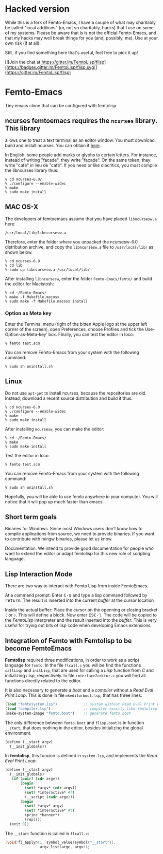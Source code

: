 # Hacked version
While this is a fork of Femto-Emacs, I have a couple of what may
charitably be called "local additions" (or, not so charitably,
hacks) that I use on some of my systems. Please be aware that is is
not the official Femto-Emacs, and that my hacks may well break things
for you (and, possibly, me). Use at your own risk (if at all).

Still, if you find something here that's useful, feel free to pick it up!

[![Join the chat at https://gitter.im/FemtoLisp/flisp](https://badges.gitter.im/FemtoLisp/flisp.svg)](https://gitter.im/FemtoLisp/flisp)

# Femto-Emacs
Tiny emacs clone that can be configured with femtolisp

## ncurses femtoemacs requires the `ncurses` library. This library
allows one to treat a text terminal as an editor window. You must
download, build and install ncurses. You can obtain it
[here](http://ftp.gnu.org/gnu/ncurses/).


In English, some people add marks or glyphs to certain letters. For
instance, instead of writing "facade", they write "façade". On the
same token, they write "café" in lieu de "cafe". If you need or like
diacritics, you must compile the libncurses library thus:


```shell
% cd ncurses-6.0/
% ./configure --enable-widec
% make
% sudo make install
```

## MAC OS-X
The developers of femtoemacs assume that you have placed
`libncursesw.a` here:

`/usr/local/lib/libncursesw.a`

Therefore, enter the folder where you unpacked the ncursesw-6.0
distribution archive, and copy the `libncursesw.a` file to
`/usr/local/lib/` as shown below.

```
% cd ncurses-6.0
% cd lib
% sudo cp libncursesw.a /usr/local/lib/
```

After installing `libncursesw`, enter the folder `Femto-Emacs/femto/`
and build the editor for Macistosh:

```
% cd ~/Femto-Emacs/
% make -f Makefile.macosx
% sudo make -f Makefile.macosx install
```

### Option as Meta key 
Enter the Terminal menu (right of the bitten Apple logo at the upper left corner of the screen), open  Preferences, choose Profiles and tick the Use-Option-as-Meta-key' box. Finally, you can test the editor in loco:

```
% femto test.scm
```

You can remove Femto-Emacs from your system with the following command:

```
% sudo sh uninstall.sh
```




## Linux

Do not use `apt-get` to install ncurses, because the repositories are
old. Instead, download a recent source distribution and build it thus:

```
% cd ncurses-6.0
% ./configure --enable-widec
% make
% sudo make install
```

After installing `ncursesw`, you can make the editor:

```
% cd ~/Femto-Emacs/
% make
% sudo make install 
```

Test the editor in loco:

```
% femto test.scm
```

You can remove Femto-Emacs from your system with the following command:

```
% sudo sh uninstall.sh
```


Hopefully, you will be able to use femto anywhere in your computer.
You will notice that it will pop up much faster than emacs.

## Short term goals

Binaries for Windows. Since most Windows users don't know how to
compile applications from source, we need to provide binaries. If you
want to contribute with mingw binaries, please let us know.

Documentation. We intend to provide good documentation for people who
want to extend the editor or adapt femtolisp for this new role of
scripting language.


## Lisp Interaction Mode

There are two way to interact with Femto Lisp from inside FemtoEmacs.

At a command prompt: Enter <kbd>C-o</kbd> and type a lisp command
followed by <kbd>return</kbd>. The result is inserted into the current
*buffer* at the cursor location

Inside the actual buffer: Place the cursor on the openning or closing
bracket `(` or `)`. This will define a block. Now enter
<kbd>ESC-]</kbd>. The code will be copied to the *FemtoLisp*
interpreter and the result inserted into the *buffer*. This is very
useful for trying out bits of lisp code when developing Emacs
extensions.


## Integration of Femto with Femtolisp to be become FemtoEmacs

**Femtolisp** required three modifications, in order to work as a
script language for `femto`. In the file `flcall.c` you will be find
the functions `callLisp` and `initLisp`, that are used for calling a
*Lisp* function from *C* and initializing *Lisp*, respectively. In
file `interface2editor.c` you will find all functions directly related
to the editor.

It is also necessary to generate a *boot* and a *compiler* without a
*Read Eval Print Loop*. This is done in file `mkeditorboot.lsp`, that
has three lines:

```scheme
(load "femtosystem.lsp")            ;; system without Read Eval Print Loop
(load "compiler.lsp")               ;; compiler exactly like femtolisp compiler
(make-system-image "femto.boot")    ;; generate femto.boot
```

The only difference between `femto.boot` and `flisp.boot` is in
function `__start`, that does nothing in the editor, besides
initializing the global environment.

```scheme
(define (__start argv)
  (__init_globals))
```

In **femtolisp**, this funcion is defined in `system.lsp`, and
implements the *Read Eval Print Loop*:

```scheme
(define (__start argv)
  (__init_globals)
   (if (pair? (cdr argv))
       (begin
	     (set! *argv* (cdr argv))
         (set! *interactive* #f)
         (__script (cadr argv)))
       (begin
	     (set! *argv* argv)
         (set! *interactive* #t)
         (princ *banner*)
         (repl)))
  (exit 0))
```

The `__start` function is called in `flcall.c`:

```c
(void)fl_applyn(1, symbol_value(symbol("__start")),
	            argv_list(argc, argv));
```
